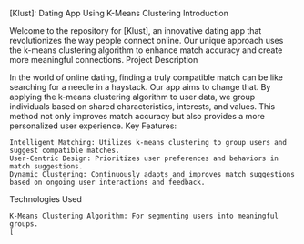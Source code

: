 [Klust]: Dating App Using K-Means Clustering
Introduction

Welcome to the repository for [Klust], an innovative dating app that revolutionizes the way people connect online. Our unique approach uses the k-means clustering algorithm to enhance match accuracy and create more meaningful connections.
Project Description

In the world of online dating, finding a truly compatible match can be like searching for a needle in a haystack. Our app aims to change that. By applying the k-means clustering algorithm to user data, we group individuals based on shared characteristics, interests, and values. This method not only improves match accuracy but also provides a more personalized user experience.
Key Features:

    Intelligent Matching: Utilizes k-means clustering to group users and suggest compatible matches.
    User-Centric Design: Prioritizes user preferences and behaviors in match suggestions.
    Dynamic Clustering: Continuously adapts and improves match suggestions based on ongoing user interactions and feedback.
    

Technologies Used

    K-Means Clustering Algorithm: For segmenting users into meaningful groups.
    [
